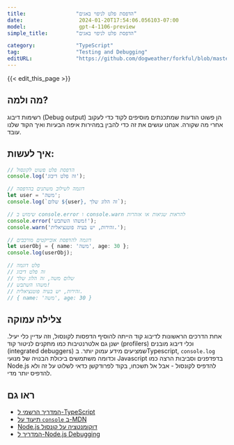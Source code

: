 ```yaml
---
title:                "הדפסת פלט לניפוי באגים"
date:                  2024-01-20T17:54:06.056103-07:00
model:                 gpt-4-1106-preview
simple_title:         "הדפסת פלט לניפוי באגים"

category:             "TypeScript"
tag:                  "Testing and Debugging"
editURL:              "https://github.com/dogweather/forkful/blob/master/content/he/typescript/printing-debug-output.md"
---
```


{{< edit_this_page >}}

## מה ולמה?
רשימות דיבוג (Debug output) הן פשוט הודעות שמתכנתים מוסיפים לקוד כדי לעקוב אחרי מה שקורה. אנחנו עושים את זה כדי להבין במהירות איפה הבעיות ואיך הקוד שלנו עובד.

## איך לעשות:
```TypeScript
// הדפסת פלט פשוט לקונסול
console.log('זה פלט דיבוג');

// דוגמה לשילוב משתנים בהדפסה
let user = 'משה';
console.log(`שלום ${user}, זה הלוג שלך`);

// שימוש ב console.error ו console.warn להראות שגיאות או אזהרות
console.error('משהו השתבש!');
console.warn('זהירות, יש בעיה פוטנציאלית.');

// דוגמה להדפסת אובייקטים מורכבים
let userObj = { name: 'משה', age: 30 };
console.log(userObj);

// פלט דוגמה
// זה פלט דיבוג
// שלום משה, זה הלוג שלך
// משהו השתבש!
// זהירות, יש בעיה פוטנציאלית.
// { name: 'משה', age: 30 }
```

## צלילה עמוקה
אחת הדרכים הראשונות לדיבוג קוד הייתה להוסיף הדפסות לקונסול, וזה עדיין כלי יעיל. ישנן גם אלטרנטיבות כמו מתקנים לניטור קוד (profilers) וכלי דיבוג מובנים (integrated debuggers) שמציעים מידע עמוק יותר. בTypescript, `console.log` וכדומה משתמשים ביכולת הבנויה של מנועי Javascript בדפדפנים וסביבות הרצה כמו Node.js להדפיס לקונסול - אבל אל תשכחו, בקוד לפרודקשן כדאי לשלוט על זה ולא להדפיס יותר מדי.

## ראו גם
- [המדריך הרשמי ל-TypeScript](https://www.typescriptlang.org/docs/)
- [תיעוד על `console` ב-MDN](https://developer.mozilla.org/en-US/docs/Web/API/Console)
- [Node.js דוקומנטציה על קונסול](https://nodejs.org/api/console.html)
- [המדריך ל-Node.js Debugging](https://nodejs.org/en/docs/guides/debugging-getting-started/)
